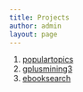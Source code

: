 ```yaml
---
title: Projects
author: admin
layout: page
---
```

  1. <a href="http://project.crzyjcky.com/populartopics" title="Popular Topics" target="_blank">populartopics</a>
  2. <a href="http://project.crzyjcky.com/gplusmining3" title="Content Clustering" target="_blank">gplusmining3</a>
  3. <a href="http://project.crzyjcky.com/ebooksearch" title="Ebook Search" target="_blank">ebooksearch</a>